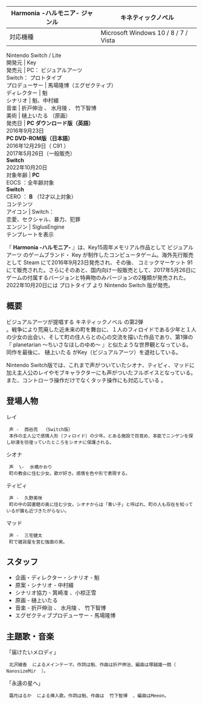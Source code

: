 Harmonia -ハルモニア-  ジャンル  |  キネティックノベル   
---|---  
対応機種  |  Microsoft Windows  10  /  8  /  7  /  Vista    
Nintendo Switch  /  Lite  
開発元  |  Key   
発売元  |  PC：  ビジュアルアーツ    
Switch：  プロトタイプ  
プロデューサー  |  馬場隆博（エグゼクティブ）   
ディレクター  |  魁   
シナリオ  |  魁、中村綴   
音楽  |  折戸伸治  、  水月陵  、  竹下智博   
美術  |  樋上いたる  （原画）   
発売日  |  **PC ダウンロード版（英語）**   
2016年9月23日    
**PC DVD-ROM版（日本語）**  
2016年12月29日（  C91    ）  
2017年5月26日（一般販売）  
**Switch**  
2022年10月20日  
対象年齢  |  **PC**   
EOCS  ：全年齢対象  
**Switch**  
CERO  ：  **B** （12才以上対象）  
コンテンツ  
アイコン  |  Switch：   
恋愛、セクシャル、暴力、犯罪  
エンジン  |  SiglusEngine   
テンプレートを表示  
  
『 **Harmonia -ハルモニア-** 』は、Key15周年メモリアル作品として  ビジュアルアーツ  のゲームブランド・  Key
が制作したコンピュータゲーム。海外先行販売として  Steam  にて2016年9月23日発売され、その後、  コミックマーケット
91にて販売された。さらにそのあと、国内向け一般販売として、2017年5月26日にゲームの付属するバージョンと特典物のみバージョンの2種類が発売された。2022年10月20日には
プロトタイプ  より  Nintendo Switch  版が発売。

##  概要  

ビジュアルアーツが提唱する  キネティックノベル  の第2弾  
。戦争により荒廃した近未来の町を舞台に、１人のフィロイドである少年と１人の少女の出会い、そして町の住人らとの心の交流を描いた作品であり、第1弾の『
planetarian 〜ちいさなほしのゆめ〜  』と似たような世界観となっている。同作を最後に、  樋上いたる
がKey（ビジュアルアーツ）を退社している。

Nintendo
Switch版では、これまで声がついていたシオナ、ティピィ、マッドに加え主人公のレイやモブキャラクターにも声がついたフルボイスとなっている。また、コントローラ操作だけでなくタッチ操作にも対応している
  。

##  登場人物  

レイ

     声 -  西谷亮  （Switch版） 
     本作の主人公で感情人形（フィロイド）の少年。とある施設で目覚め、本能でニンゲンを探し砂漠を彷徨っていたところをシオナに保護される。 
シオナ

     声  \-  水橋かおり 
     町の教会に住む少女。歌が好き。感情を色や形で表現する。 
ティピィ

     声 -  久野美咲 
     町の中の図書館の奥に住む少女。シオナからは「青い子」と呼ばれ、町の人も存在を知っているが誰も近づきたがらない。 
マッド

     声 -  三宅健太 
     町で雑貨屋を営む強面の男。 

##  スタッフ  

  * 企画・ディレクター・シナリオ -  魁 
  * 原案・シナリオ - 中村綴 
  * シナリオ協力 -  箕崎准  、小椋正雪 
  * 原画 -  樋上いたる 
  * 音楽 -  折戸伸治  、  水月陵  、  竹下智博 
  * エグゼクティブプロデューサー - 馬場隆博 

##  主題歌・音楽  

「届けたいメロディ」

     北沢綾香  によるメインテーマ。作詞は魁、作曲は折戸伸治、編曲は塚越雄一朗（  NanosizeMir  ）。 
「永遠の星へ」

     霜月はるか  による挿入歌。作詞は魁、作曲は  竹下智博  、編曲はMeeon。 

